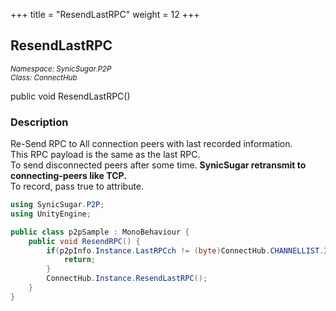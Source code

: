 +++
title = "ResendLastRPC"
weight = 12
+++
## ResendLastRPC
<small>*Namespace: SynicSugar.P2P* <br>
*Class: ConnectHub* </small>

public void ResendLastRPC()


### Description
Re-Send RPC to All connection peers with last recorded information.<br>
This RPC payload is the same as the last RPC.<br>
To send disconnected peers after some time. **SynicSugar retransmit to connecting-peers like TCP.**<br>
To record, pass true to attribute.

```cs
using SynicSugar.P2P;
using UnityEngine;

public class p2pSample : MonoBehaviour {
    public void ResendRPC() {
        if(p2pInfo.Instance.LastRPCch != (byte)ConnectHub.CHANNELLIST.ImportantSyncProcess){
            return;
        }
        ConnectHub.Instance.ResendLastRPC();
    }
}
```